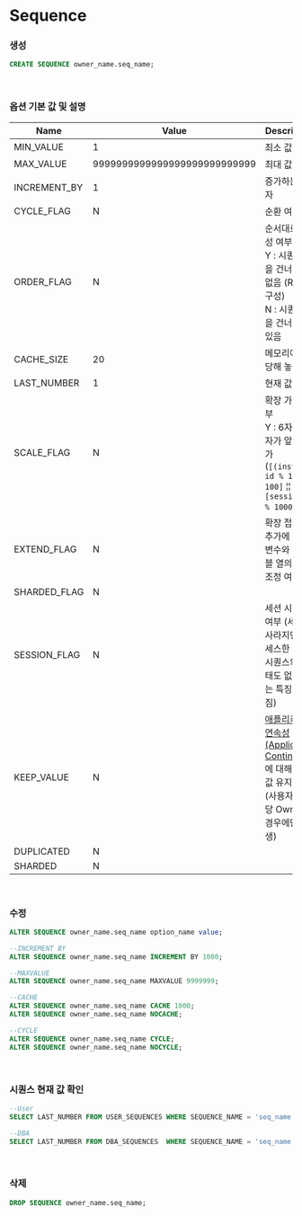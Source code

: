 Sequence
===

### 생성
```sql
CREATE SEQUENCE owner_name.seq_name;
```

<br>

### 옵션 기본 값 및 설명
|Name|Value|Description|
|-|-|-|
|MIN_VALUE|1|최소 값|
|MAX_VALUE|9999999999999999999999999999|최대 값|
|INCREMENT_BY|1|증가하는 숫자|
|CYCLE_FLAG|N|순환 여부|
|ORDER_FLAG|N|순서대로 생성 여부<br>Y : 시퀀스 값을 건너뛸 수 없음 (RAC 구성)<br>N : 시퀀스 값을 건너뛸 수 있음|
|CACHE_SIZE|20|메모리에 할당해 놓을 양|
|LAST_NUMBER|1|현재 값|
|SCALE_FLAG|N|확장 가능 여부<br>Y : 6자리 숫자가 앞에 추가 (`[(instance id % 100) + 100]` ¦¦ `[session id % 1000]`)|
|EXTEND_FLAG|N|확장 접두사 추가에 따른 변수와 테이블 열의 크기 조정 여부|
|SHARDED_FLAG|N|
|SESSION_FLAG|N|세션 시퀀스 여부 (세션이 사라지면 액세스한 세션 시퀀스의 상태도 없어지는 특징을 가짐)|
|KEEP_VALUE|N|[애플리케이션 연속성 (Application Continuity)](https://docs.oracle.com/en/database/oracle/oracle-database/21/racad/ensuring-application-continuity.html#GUID-E4A114A2-EA77-4037-A62A-BDFCF1E6D072) 에 대해 원래 값 유지 여부 (사용자가 해당 Owner일 경우에만 발생)|
|DUPLICATED|N|
|SHARDED|N|

<br>

### 수정
```sql
ALTER SEQUENCE owner_name.seq_name option_name value;

--INCREMENT BY
ALTER SEQUENCE owner_name.seq_name INCREMENT BY 1000;

--MAXVALUE
ALTER SEQUENCE owner_name.seq_name MAXVALUE 9999999;

--CACHE
ALTER SEQUENCE owner_name.seq_name CACHE 1000;
ALTER SEQUENCE owner_name.seq_name NOCACHE;

--CYCLE
ALTER SEQUENCE owner_name.seq_name CYCLE;
ALTER SEQUENCE owner_name.seq_name NOCYCLE;
```

<br>

### 시퀀스 현재 값 확인
```sql
--User
SELECT LAST_NUMBER FROM USER_SEQUENCES WHERE SEQUENCE_NAME = 'seq_name';

--DBA
SELECT LAST_NUMBER FROM DBA_SEQUENCES  WHERE SEQUENCE_NAME = 'seq_name';
```

<br>

### 삭제
```sql
DROP SEQUENCE owner_name.seq_name;
```

<br>
